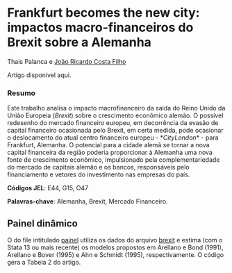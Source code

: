 # Frankfurt becomes the new city: impactos macro-financeiros do Brexit sobre a Alemanha

Thais Palanca e [João Ricardo Costa Filho](https://sites.google.com/site/joaoricardocostafilho)

Artigo disponível aqui.

### Resumo

Este trabalho analisa o impacto macrofinanceiro da saída do Reino Unido da União Europeia (*Brexit*) sobre o crescimento econômico alemão. O possível redesenho do mercado financeiro europeu, em decorrência da evasão de capital financeiro ocasionada pelo Brexit, em certa medida, pode ocasionar o deslocamento do atual centro financeiro europeu - $*City London*$ - para Frankfurt, Alemanha. O potencial para a cidade alemã se tornar a nova capital financeira da região poderia proporcionar à Alemanha uma nova fonte de crescimento econômico, impulsionado pela complementariedade do mercado de capitais alemão e os bancos, responsáveis pelo financiamento e vetores do investimento nas empresas do país.

$\textbf{Códigos JEL}$: E44, G15, O47

$\textbf{Palavras-chave}$: Alemanha, Brexit, Mercado Financeiro.

## Painel dinâmico

O do file intitulado [painel](painel.do) utiliza os dados do arquivo [brexit](brexit.dta) e estima (com o Stata 13 ou mais recente) os modelos propostos em 
Arellano e Bond (1991), Arellano e Bover (1995) e Ahn e Schmidt (1995), respectivamente. O código gera a Tabela 2 do artigo.



